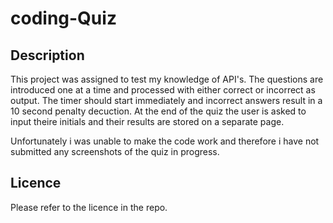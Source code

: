 # coding-Quiz

## Description
 
This project was assigned to test my knowledge of API's.  The questions are introduced one at a time and
processed with either correct or incorrect as output.  The timer should start immediately and incorrect answers result in a 10 second penalty decuction.  At the end of the quiz the user is asked to input theire initials and their results are stored on a separate page.

Unfortunately i was unable to make the code work and therefore i have not submitted any screenshots of the 
quiz in progress.

## Licence

Please refer to the licence in the repo.
